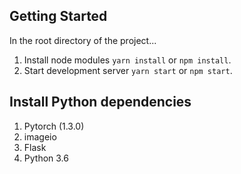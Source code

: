 ﻿## Getting Started

In the root directory of the project...

1. Install node modules `yarn install` or `npm install`.
2. Start development server `yarn start` or `npm start`.

## Install Python dependencies

1. Pytorch (1.3.0)
2. imageio
3. Flask
4. Python 3.6